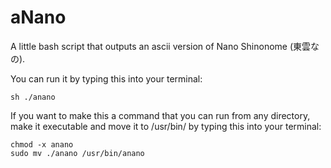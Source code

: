 # aNano
A little bash script that outputs an ascii version of Nano Shinonome (東雲なの).


You can run it by typing this into your terminal:
```
sh ./anano
```

If you want to make this a command that you can run from any directory, make it executable and move it to /usr/bin/ by typing this into your terminal:
```
chmod -x anano
sudo mv ./anano /usr/bin/anano
```
